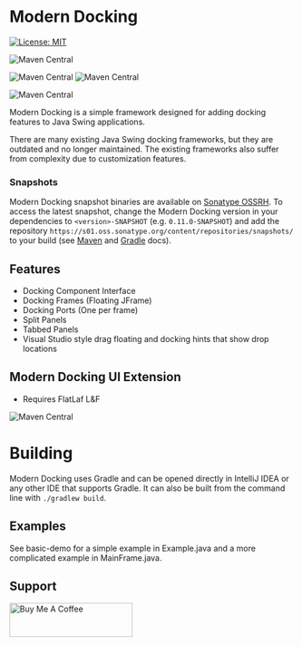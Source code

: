 # Modern Docking

[![License: MIT](https://img.shields.io/badge/License-MIT-yellow.svg)](https://opensource.org/licenses/MIT)

![Maven Central](https://img.shields.io/maven-central/v/io.github.andrewauclair/modern-docking-api?label=modern-docking-api)

![Maven Central](https://img.shields.io/maven-central/v/io.github.andrewauclair/modern-docking-single-app?label=modern-docking-single-app)
![Maven Central](https://img.shields.io/maven-central/v/io.github.andrewauclair/modern-docking-multi-app?label=modern-docking-multi-app)

![Maven Central](https://img.shields.io/maven-central/v/io.github.andrewauclair/modern-docking-ui?label=modern-docking-ui)


Modern Docking is a simple framework designed for adding docking features to Java Swing applications. 

There are many existing Java Swing docking frameworks, but they are outdated and no longer maintained. The existing frameworks also suffer from complexity due to customization features.

### Snapshots

Modern Docking snapshot binaries are available on
[Sonatype OSSRH](https://s01.oss.sonatype.org/content/repositories/snapshots/io/github/andrewauclair/).
To access the latest snapshot, change the Modern Docking version in your dependencies
to `<version>-SNAPSHOT` (e.g. `0.11.0-SNAPSHOT`) and add the repository
`https://s01.oss.sonatype.org/content/repositories/snapshots/` to your build (see
[Maven](https://maven.apache.org/guides/mini/guide-multiple-repositories.html)
and
[Gradle](https://docs.gradle.org/current/userguide/declaring_repositories.html#sec:declaring_custom_repository)
docs).


## Features
- Docking Component Interface
- Docking Frames (Floating JFrame)
- Docking Ports (One per frame)
- Split Panels
- Tabbed Panels
- Visual Studio style drag floating and docking hints that show drop locations


## Modern Docking UI Extension
- Requires FlatLaf L&F

<!-- todo: we should limit this to the version Modern Docking actually uses, if we can -->
![Maven Central](https://img.shields.io/maven-central/v/com.formdev/flatlaf)

# Building

Modern Docking uses Gradle and can be opened directly in IntelliJ IDEA or any other IDE that supports Gradle. It can also be built from the command line with `./gradlew build`.

## Examples
See basic-demo for a simple example in Example.java and a more complicated example in MainFrame.java.

## Support
<a href="https://www.buymeacoffee.com/andrewauclair" target="_blank"><img src="https://cdn.buymeacoffee.com/buttons/v2/default-yellow.png" alt="Buy Me A Coffee" style="height: 60px !important;width: 217px !important;" ></a>
